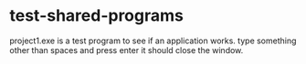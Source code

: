 # test-shared-programs

project1.exe is a test program to see if an application works. type something other than spaces and press enter it should close the window.
